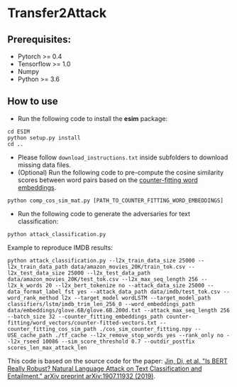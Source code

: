 # Transfer2Attack


## Prerequisites:
* Pytorch >= 0.4
* Tensorflow >= 1.0 
* Numpy
* Python >= 3.6

## How to use

* Run the following code to install the **esim** package:

 ```
cd ESIM
python setup.py install
cd ..
```
* Please follow `download_instructions.txt` inside subfolders to download missing data files.
* (Optional) Run the following code to pre-compute the cosine similarity scores between word pairs based on the [counter-fitting word embeddings](https://github.com/nmrksic/counter-fitting).

```
python comp_cos_sim_mat.py [PATH_TO_COUNTER_FITTING_WORD_EMBEDDINGS]
```

* Run the following code to generate the adversaries for text classification:

```
python attack_classification.py
```

Example to reproduce IMDB results:
```
python attack_classification.py --l2x_train_data_size 25000 --l2x_train_data_path data/amazon_movies_20K/train_tok.csv --l2x_test_data_size 25000 --l2x_test_data_path data/amazon_movies_20K/test_tok.csv --l2x_max_seq_length 256 --l2x_k_words 20 --l2x_bert_tokenize no --attack_data_size 25000 --data_format_label_fst yes --attack_data_path data/imdb/test_tok.csv --word_rank_method l2x --target_model wordLSTM --target_model_path classifiers/lstm/imdb_trim_len_256_0 --word_embeddings_path data/embeddings/glove.6B/glove.6B.200d.txt --attack_max_seq_length 256 --batch_size 32 --counter_fitting_embeddings_path counter-fitting/word_vectors/counter-fitted-vectors.txt --counter_fitting_cos_sim_path ./cos_sim_counter_fitting.npy --USE_cache_path ./tf_cache --l2x_remove_stop_words yes --rank_only no --l2x_rseed 10086 --sim_score_threshold 0.7 --outdir_postfix scores_len_max_attack_len
```

This code is based on the source code for the paper: [Jin, Di, et al. "Is BERT Really Robust? Natural Language Attack on Text Classification and Entailment." arXiv preprint arXiv:1907.11932 (2019)](https://github.com/jind11/TextFooler).
